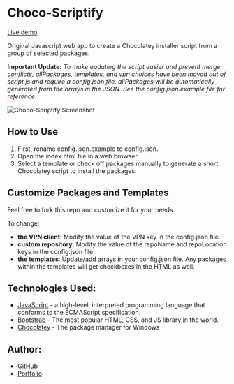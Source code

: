 # Choco-Scriptify

[Live demo](https://www.tylerjustyn.dev/app/choco-scriptify/)

Original Javascript web app to create a Chocolatey installer script from a group of selected packages.

**Important Update:** _To make updating the script easier and prevent merge conflicts, allPackages, templates, and vpn choices have been moved out of script.js and require a config.json file. allPackages will be automatically generated from the arrays in the JSON. See the config.json.example file for reference._

![Choco-Scriptify Screenshot](https://tylerjustyn.dev/img/chocoscriptify.png)

## How to Use

1. First, rename config.json.example to config.json.
2. Open the index.html file in a web browser.
3. Select a template or check off packages manually to generate a short Chocolatey script to install the packages.

## Customize Packages and Templates

Feel free to fork this repo and customize it for your needs.

To change:

- **the VPN client**: Modify the value of the VPN key in the config.json file.
- **custom repository**: Modify the value of the repoName and repoLocation keys in the config.json file
- **the templates**: Update/add arrays in your config.json file. Any packages within the templates will get checkboxes in the HTML as well.

## Technologies Used: 

- [JavaScript](https://developer.mozilla.org/en-US/docs/Web/JavaScript) - a high-level, interpreted programming language that conforms to the ECMAScript specification.
- [Bootstrap](https://getbootstrap.com) - The most popular HTML, CSS, and JS library in the world.
- [Chocolatey](https://chocolatey.org) - The package manager for Windows

## Author:

- [GitHub](https://github.com/gotylergo)
- [Portfolio](https://www.tylerjustyn.dev)
